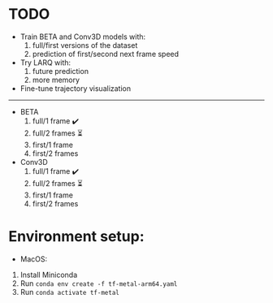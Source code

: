 # TODO

- Train BETA and Conv3D models with:
  1. full/first versions of the dataset
  2. prediction of first/second next frame speed
- Try LARQ with:
  1. future prediction
  2. more memory
- Fine-tune trajectory visualization

---

- BETA
  1. full/1 frame ✔️
  2. full/2 frames ⏳
  3. first/1 frame
  4. first/2 frames
- Conv3D
  1. full/1 frame ✔️
  2. full/2 frames ⏳
  3. first/1 frame
  4. first/2 frames

# Environment setup:

- MacOS:

1. Install Miniconda
2. Run `conda env create -f tf-metal-arm64.yaml`
3. Run `conda activate tf-metal`
